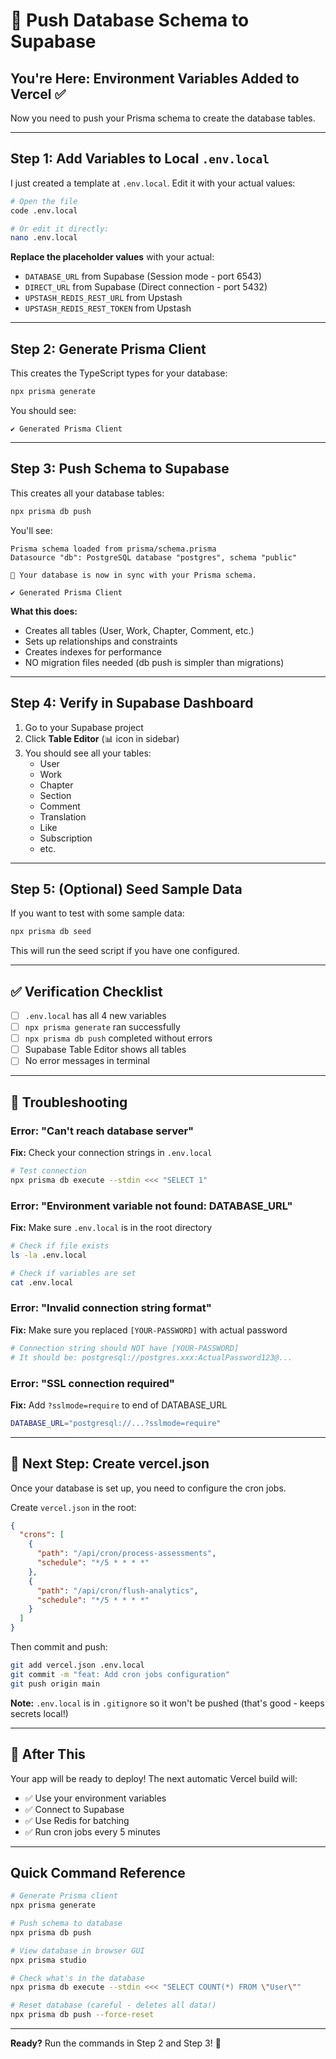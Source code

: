 # 🚀 Push Database Schema to Supabase

## You're Here: Environment Variables Added to Vercel ✅

Now you need to push your Prisma schema to create the database tables.

---

## Step 1: Add Variables to Local `.env.local`

I just created a template at `.env.local`. Edit it with your actual values:

```bash
# Open the file
code .env.local

# Or edit it directly:
nano .env.local
```

**Replace the placeholder values** with your actual:
- `DATABASE_URL` from Supabase (Session mode - port 6543)
- `DIRECT_URL` from Supabase (Direct connection - port 5432)
- `UPSTASH_REDIS_REST_URL` from Upstash
- `UPSTASH_REDIS_REST_TOKEN` from Upstash

---

## Step 2: Generate Prisma Client

This creates the TypeScript types for your database:

```bash
npx prisma generate
```

You should see:
```
✔ Generated Prisma Client
```

---

## Step 3: Push Schema to Supabase

This creates all your database tables:

```bash
npx prisma db push
```

You'll see:
```
Prisma schema loaded from prisma/schema.prisma
Datasource "db": PostgreSQL database "postgres", schema "public"

🚀 Your database is now in sync with your Prisma schema.

✔ Generated Prisma Client
```

**What this does:**
- Creates all tables (User, Work, Chapter, Comment, etc.)
- Sets up relationships and constraints
- Creates indexes for performance
- NO migration files needed (db push is simpler than migrations)

---

## Step 4: Verify in Supabase Dashboard

1. Go to your Supabase project
2. Click **Table Editor** (📊 icon in sidebar)
3. You should see all your tables:
   - User
   - Work
   - Chapter
   - Section
   - Comment
   - Translation
   - Like
   - Subscription
   - etc.

---

## Step 5: (Optional) Seed Sample Data

If you want to test with some sample data:

```bash
npx prisma db seed
```

This will run the seed script if you have one configured.

---

## ✅ Verification Checklist

- [ ] `.env.local` has all 4 new variables
- [ ] `npx prisma generate` ran successfully
- [ ] `npx prisma db push` completed without errors
- [ ] Supabase Table Editor shows all tables
- [ ] No error messages in terminal

---

## 🐛 Troubleshooting

### Error: "Can't reach database server"

**Fix:** Check your connection strings in `.env.local`
```bash
# Test connection
npx prisma db execute --stdin <<< "SELECT 1"
```

### Error: "Environment variable not found: DATABASE_URL"

**Fix:** Make sure `.env.local` is in the root directory
```bash
# Check if file exists
ls -la .env.local

# Check if variables are set
cat .env.local
```

### Error: "Invalid connection string format"

**Fix:** Make sure you replaced `[YOUR-PASSWORD]` with actual password
```bash
# Connection string should NOT have [YOUR-PASSWORD]
# It should be: postgresql://postgres.xxx:ActualPassword123@...
```

### Error: "SSL connection required"

**Fix:** Add `?sslmode=require` to end of DATABASE_URL
```bash
DATABASE_URL="postgresql://...?sslmode=require"
```

---

## 🎯 Next Step: Create vercel.json

Once your database is set up, you need to configure the cron jobs.

Create `vercel.json` in the root:

```json
{
  "crons": [
    {
      "path": "/api/cron/process-assessments",
      "schedule": "*/5 * * * *"
    },
    {
      "path": "/api/cron/flush-analytics",
      "schedule": "*/5 * * * *"
    }
  ]
}
```

Then commit and push:
```bash
git add vercel.json .env.local
git commit -m "feat: Add cron jobs configuration"
git push origin main
```

**Note:** `.env.local` is in `.gitignore` so it won't be pushed (that's good - keeps secrets local!)

---

## 🚀 After This

Your app will be ready to deploy! The next automatic Vercel build will:
- ✅ Use your environment variables
- ✅ Connect to Supabase
- ✅ Use Redis for batching
- ✅ Run cron jobs every 5 minutes

---

## Quick Command Reference

```bash
# Generate Prisma client
npx prisma generate

# Push schema to database
npx prisma db push

# View database in browser GUI
npx prisma studio

# Check what's in the database
npx prisma db execute --stdin <<< "SELECT COUNT(*) FROM \"User\""

# Reset database (careful - deletes all data!)
npx prisma db push --force-reset
```

---

**Ready?** Run the commands in Step 2 and Step 3! 🚀

